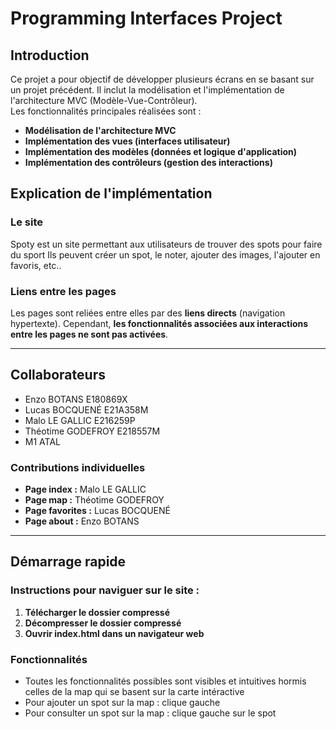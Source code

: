 # Programming Interfaces Project

## Introduction
Ce projet a pour objectif de développer plusieurs écrans en se basant sur un projet précédent. Il inclut la modélisation et l'implémentation de l'architecture MVC (Modèle-Vue-Contrôleur).  
Les fonctionnalités principales réalisées sont :  
- **Modélisation de l'architecture MVC**  
- **Implémentation des vues (interfaces utilisateur)**  
- **Implémentation des modèles (données et logique d'application)**  
- **Implémentation des contrôleurs (gestion des interactions)**  

## Explication de l'implémentation
### Le site
Spoty est un site permettant aux utilisateurs de trouver des spots pour faire du sport
Ils peuvent créer un spot, le noter, ajouter des images, l'ajouter en favoris, etc..

### Liens entre les pages
Les pages sont reliées entre elles par des **liens directs** (navigation hypertexte). Cependant, **les fonctionnalités associées aux interactions entre les pages ne sont pas activées**.

---

## Collaborateurs
- Enzo BOTANS E180869X
- Lucas BOCQUENÉ E21A358M
- Malo LE GALLIC E216259P
- Théotime GODEFROY E218557M
- M1 ATAL

### Contributions individuelles
- **Page index :** Malo LE GALLIC
- **Page map :** Théotime GODEFROY
- **Page favorites :** Lucas BOCQUENÉ
- **Page about :** Enzo BOTANS

---

## Démarrage rapide
### Instructions pour naviguer sur le site :
1. **Télécharger le dossier compressé**  
2. **Décompresser le dossier compressé**  
3. **Ouvrir index.html dans un navigateur web**

### Fonctionnalités
- Toutes les fonctionnalités possibles sont visibles et intuitives hormis celles de la map qui se basent sur la carte intéractive
- Pour ajouter un spot sur la map : clique gauche
- Pour consulter un spot sur la map : clique gauche sur le spot

